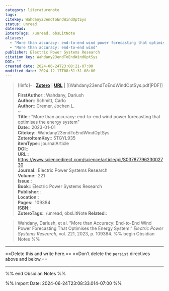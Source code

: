 ```yaml
---
category: literaturenote
tags: 
citekey: Wahdany23endToEndWindOptSys
status: unread
dateread: 
ZoteroTags: /unread, obsLitNote
aliases:
  - "More than accuracy: end-to-end wind power forecasting that optimises the energy system"
  - "More than accuracy: end-to-end wind"
publisher: Electric Power Systems Research
citation key: Wahdany23endToEndWindOptSys
DOI: ""
created date: 2024-06-24T23:08:21-07:00
modified date: 2024-12-17T08:51:31-08:00
---
```


> [!info]- : [**Zotero**](zotero://select/library/items/5TGYL935)   | [**URL**](https://www.sciencedirect.com/science/article/pii/S0378779623002730) | [[Wahdany23endToEndWindOptSys.pdf|PDF]]
>
> 
> 
> **FirstAuthor**:: Wahdany, Dariush  
> **Author**:: Schmitt, Carlo  
> **Author**:: Cremer, Jochen L.  
~    
> **Title**:: "More than accuracy: end-to-end wind power forecasting that optimises the energy system"  
> **Date**:: 2023-01-01  
> **Citekey**:: Wahdany23endToEndWindOptSys  
> **ZoteroItemKey**:: 5TGYL935  
> **itemType**:: journalArticle  
> **DOI**::   
> **URL**:: https://www.sciencedirect.com/science/article/pii/S0378779623002730  
> **Journal**:: Electric Power Systems Research  
> **Volume**:: 221  
> **Issue**::   
> **Book**:: Electric Power Systems Research  
> **Publisher**::   
> **Location**::    
> **Pages**:: 109384  
> **ISBN**::   
> **ZoteroTags**:: /unread, obsLitNote
> **Related**:: 

> Wahdany, Dariush, et al. “More than Accuracy: End-to-End Wind Power Forecasting That Optimises the Energy System.” _Electric Power Systems Research_, vol. 221, 2023, p. 109384.
%% begin Obsidian Notes %%
___
==Delete this and write here.==
==Don't delete the `persist` directives above and below.==
___
%% end Obsidian Notes %%



%% Import Date: 2024-06-24T23:08:33.014-07:00 %%
